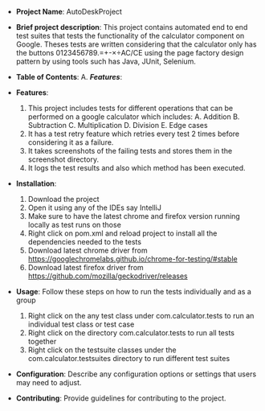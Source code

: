 - **Project Name**: AutoDeskProject

- **Brief project description**:
   This project contains automated end to end test suites that tests the functionality of the calculator component on Google.
   Theses tests are written considering that the calculator only has the buttons 0123456789.=+-×÷AC/CE using the page factory design
   pattern by using tools such has Java, JUnit, Selenium.

- **Table of Contents**:
   A. ***Features***:
  
- **Features**:
    1. This project includes tests for different operations that can be performed on a google calculator which includes:
        A. Addition
        B. Subtraction
        C. Multiplication
        D. Division
        E. Edge cases
    2. It has a test retry feature which retries every test 2 times before considering it as a failure.
    3. It takes screenshots of the failing tests and stores them in the screenshot directory.
    4. It logs the test results and also which method has been executed.


- **Installation**:
    1. Download the project
    2. Open it using any of the IDEs say IntelliJ
    3. Make sure to have the latest chrome and firefox version running locally as test runs on those
    4. Right click on pom.xml and reload project to install all the dependencies needed to the tests
    5. Download latest chrome driver from https://googlechromelabs.github.io/chrome-for-testing/#stable
    6. Download latest firefox driver from https://github.com/mozilla/geckodriver/releases


- **Usage**: Follow these steps on how to run the tests individually and as a group
    1. Right click on the any test class under com.calculator.tests to run an individual test class or test case
    2. Right click on the directory com.calculator.tests to run all tests together
    3. Right click on the testsuite classes under the com.calculator.testsuites directory to run different test suites

- **Configuration**: Describe any configuration options or settings that users may need to adjust.
- **Contributing**: Provide guidelines for contributing to the project.


